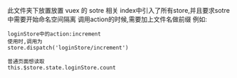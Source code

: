 此文件夹下放置放置 vuex 的 sotre 相关
index中引入了所有store,并且要求sotre中需要开始命名空间隔离
调用action的时候,需要加上文件名做前缀
例如:
```
loginStore中的action:increment
使用时,调用为
store.dispatch('loginStore/increment')

普通页面想读取
this.$store.state.loginStore.count
```